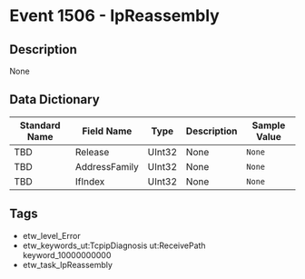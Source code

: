 # Event 1506 - IpReassembly

## Description
None

## Data Dictionary
|Standard Name|Field Name|Type|Description|Sample Value|
|---|---|---|---|---|
|TBD|Release|UInt32|None|`None`|
|TBD|AddressFamily|UInt32|None|`None`|
|TBD|IfIndex|UInt32|None|`None`|

## Tags
* etw_level_Error
* etw_keywords_ut:TcpipDiagnosis ut:ReceivePath keyword_10000000000
* etw_task_IpReassembly